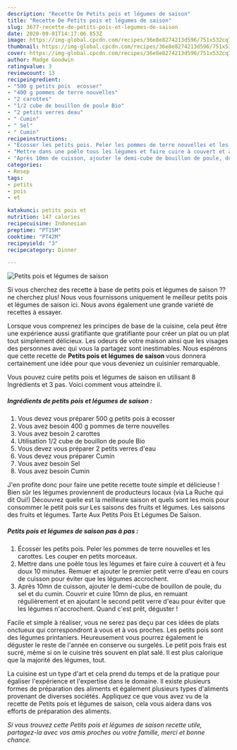 ```yaml
---
description: "Recette De Petits pois et légumes de saison"
title: "Recette De Petits pois et légumes de saison"
slug: 3677-recette-de-petits-pois-et-legumes-de-saison
date: 2020-09-01T14:17:06.853Z
image: https://img-global.cpcdn.com/recipes/36e8e8274213d596/751x532cq70/petits-pois-et-legumes-de-saison-photo-principale-de-la-recette.jpg
thumbnail: https://img-global.cpcdn.com/recipes/36e8e8274213d596/751x532cq70/petits-pois-et-legumes-de-saison-photo-principale-de-la-recette.jpg
cover: https://img-global.cpcdn.com/recipes/36e8e8274213d596/751x532cq70/petits-pois-et-legumes-de-saison-photo-principale-de-la-recette.jpg
author: Madge Goodwin
ratingvalue: 3
reviewcount: 13
recipeingredient:
- "500 g petits pois  ecosser"
- "400 g pommes de terre nouvelles"
- "2 carottes"
- "1/2 cube de bouillon de poule Bio"
- "2 petits verres deau"
- " Cumin"
- " Sel"
- " Cumin"
recipeinstructions:
- "Écosser les petits pois. Peler les pommes de terre nouvelles et les carottes. Les couper en petits morceaux."
- "Mettre dans une poêle tous les légumes et faire cuire à couvert et à feu doux 10 minutes. Remuer et ajouter le premier petit verre d&#39;eau en cours de cuisson pour éviter que les légumes accrochent."
- "Après 10mn de cuisson, ajouter le demi-cube de bouillon de poule, du sel et du cumin. Couvrir et cuire 10mn de plus, en remuant régulièrement et en ajoutant le second petit verre d&#39;eau pour éviter que les légumes n&#39;accrochent. Quand c&#39;est prêt, déguster !"
categories:
- Resep
tags:
- petits
- pois
- et

katakunci: petits pois et 
nutrition: 147 calories
recipecuisine: Indonesian
preptime: "PT15M"
cooktime: "PT42M"
recipeyield: "3"
recipecategory: Dinner

---
```



![Petits pois et légumes de saison](https://img-global.cpcdn.com/recipes/36e8e8274213d596/751x532cq70/petits-pois-et-legumes-de-saison-photo-principale-de-la-recette.jpg)

Si vous cherchez des recette à base de petits pois et légumes de saison ?? ne cherchez plus! Nous vous fournissons uniquement le meilleur petits pois et légumes de saison ici. Nous avons également une grande variété de recettes à essayer.

Lorsque vous comprenez les principes de base de la cuisine, cela peut être une expérience aussi gratifiante que gratifiante pour créer un plat ou un plat tout simplement délicieux. Les odeurs de votre maison ainsi que les visages des personnes avec qui vous la partagez sont inestimables. Nous espérons que cette recette de <strong> Petits pois et légumes de saison </strong> vous donnera certainement une idée pour que vous deveniez un cuisinier remarquable.

<!--inarticleads1-->

Vous pouvez cuire petits pois et légumes de saison en utilisant 8 Ingrédients et 3 pas. Voici comment vous atteindre il.

##### Ingrédients de petits pois et légumes de saison :

1. Vous devez vous préparer 500 g petits pois à ecosser
1. Vous avez besoin 400 g pommes de terre nouvelles
1. Vous avez besoin 2 carottes
1. Utilisation 1/2 cube de bouillon de poule Bio
1. Vous devez vous préparer 2 petits verres d&#39;eau
1. Vous devez vous préparer  Cumin
1. Vous avez besoin  Sel
1. Vous avez besoin  Cumin


J&#39;en profite donc pour faire une petite recette toute simple et délicieuse ! Bien sûr les légumes proviennent de producteurs locaux (via La Ruche qui dit Oui!) Découvrez quelle est la meilleure saison et quels sont les mois pour consommer le petit pois sur Les saisons des fruits et légumes. Les saisons des fruits et légumes. Tarte Aux Petits Pois Et Légumes De Saison. 

<!--inarticleads2-->

##### Petits pois et légumes de saison pas à pas :

1. Écosser les petits pois. Peler les pommes de terre nouvelles et les carottes. Les couper en petits morceaux.
1. Mettre dans une poêle tous les légumes et faire cuire à couvert et à feu doux 10 minutes. Remuer et ajouter le premier petit verre d&#39;eau en cours de cuisson pour éviter que les légumes accrochent.
1. Après 10mn de cuisson, ajouter le demi-cube de bouillon de poule, du sel et du cumin. Couvrir et cuire 10mn de plus, en remuant régulièrement et en ajoutant le second petit verre d&#39;eau pour éviter que les légumes n&#39;accrochent. Quand c&#39;est prêt, déguster !


Facile et simple à réaliser, vous ne serez pas deçu par ces idées de plats onctueux qui correspondront à vous et à vos proches. Les petits pois sont des légumes printaniers. Heureusement vous pourrez également le déguster le reste de l&#39;année en conserve ou surgelés. Le petit pois frais est sucré, même si on le cuisine très souvent en plat salé. Il est plus calorique que la majorité des légumes, tout. 

<!--inarticleads1-->

<p>
La cuisine est un type d'art et cela prend du temps et de la pratique pour égaliser l'expérience et l'expertise dans le domaine. Il existe plusieurs formes de préparation des aliments et également plusieurs types d'aliments provenant de diverses sociétés. Appliquez ce que vous avez vu de la recette de Petits pois et légumes de saison, cela vous aidera dans vos efforts de préparation des aliments.
</p>

<p>
<i>Si vous trouvez cette Petits pois et légumes de saison recette utile, partagez-la avec vos amis proches ou votre famille, merci et bonne chance.</i>
</p>
